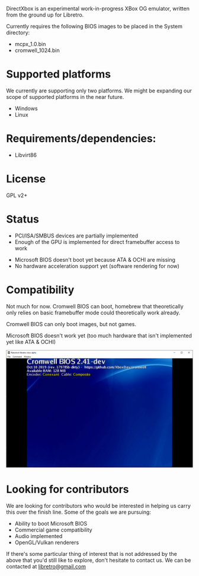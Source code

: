 DirectXbox is an experimental work-in-progress XBox OG emulator, written from the ground up for Libretro.

Currently requires the following BIOS images to be placed in the System directory:
* mcpx_1.0.bin
* cromwell_1024.bin

# Supported platforms
We currently are supporting only two platforms. We might be expanding our scope of supported platforms in the near future.
* Windows
* Linux

# Requirements/dependencies:
* Libvirt86

# License
GPL v2+

# Status
+ PCI/ISA/SMBUS devices are partially implemented
+ Enough of the GPU is implemented for direct framebuffer access to work 
- Microsoft BIOS doesn't boot yet because ATA & OCHI are missing
- No hardware acceleration support yet (software rendering for now)

# Compatibility
Not much for now. Cromwell BIOS can boot, homebrew that theoretically only relies on basic framebuffer mode could theoretically work already.

Cromwell BIOS can only boot images, but not games.

Microsoft BIOS doesn't work yet (too much hardware that isn't implemented yet like ATA & OCHI)

![Cromwell](docs/cromwell.png)

# Looking for contributors
We are looking for contributors who would be interested in helping us carry this over the finish line. Some of the goals we are pursuing:
* Ability to boot Microsoft BIOS
* Commercial game compatibility
* Audio implemented
* OpenGL/Vulkan renderers

If there's some particular thing of interest that is not addressed by the above that you'd still like to explore, don't hesitate to contact us. We can be contacted at libretro@gmail.com
